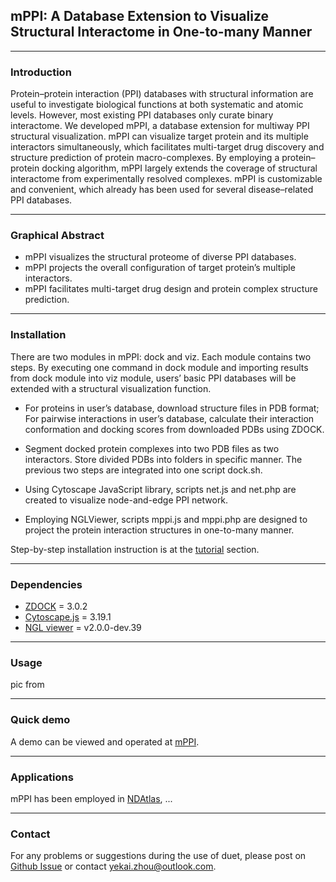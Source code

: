 ## mPPI: A Database Extension to Visualize Structural Interactome in One-to-many Manner

---
### Introduction

Protein–protein interaction (PPI) databases with structural information are useful to investigate biological functions at both systematic and atomic levels. However, most existing PPI databases only curate binary interactome. We developed mPPI, a database extension for multiway PPI structural visualization. mPPI can visualize target protein and its multiple interactors simultaneously, which facilitates multi-target drug discovery and structure prediction of protein macro-complexes. By employing a protein–protein docking algorithm, mPPI largely extends the coverage of structural interactome from experimentally resolved complexes. mPPI is customizable and convenient, which already has been used for several disease–related PPI databases.

---
### Graphical Abstract

- mPPI visualizes the structural proteome of diverse PPI databases.
- mPPI projects the overall configuration of target protein’s multiple interactors.
- mPPI facilitates multi-target drug design and protein complex structure prediction.

---
### Installation
There are two modules in mPPI: dock and viz. Each module contains two steps. By executing one command in dock module and importing results from dock module into viz module, users’ basic PPI databases will be extended with a structural visualization function.

- For proteins in user’s database, download structure files in PDB format; For pairwise interactions in user’s database, calculate their interaction conformation and docking scores from downloaded PDBs using ZDOCK.

- Segment docked protein complexes into two PDB files as two interactors. Store divided PDBs into folders in specific manner. The previous two steps are integrated into one script dock.sh.

- Using Cytoscape JavaScript library, scripts net.js and net.php are created to visualize node-and-edge PPI network.

- Employing NGLViewer, scripts mppi.js and mppi.php are designed to project the protein interaction structures in one-to-many manner.

Step-by-step installation instruction is at the [tutorial](https://github.com/yekaizhou/mppi/tutorial.pdf) section.

---
### Dependencies

- [ZDOCK](https://zlab.umassmed.edu/zdockconv3d/) = 3.0.2
- [Cytoscape.js](https://js.cytoscape.org/) = 3.19.1
- [NGL viewer](https://nglviewer.org/) = v2.0.0-dev.39

---
### Usage

pic from 

---
### Quick demo

A demo can be viewed and operated at [mPPI](http://bis.zju.edu.cn/mppi/).

---
### Applications

mPPI has been employed in [NDAtlas](http://bis.zju.edu.cn/ndatlas/), ...

---
### Contact

For any problems or suggestions during the use of duet, please post on [Github Issue](https://github.com/yekaizhou/duet/issues) or contact yekai.zhou@outlook.com.
